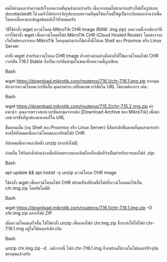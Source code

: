 ผมได้อ่านและทำความเข้าใจบทความที่คุณส่งมาแล้วครับ เนื่องจากผมไม่สามารถสร้างไฟล์ในรูปแบบ docstackedit ได้ ผมจึงได้ทำการจัดรูปแบบบทความที่คุณให้มาใหม่ให้ดูเป็นระเบียบและอ่านง่ายขึ้น โดยคงเนื้อหาและข้อมูลต้นฉบับไว้ทั้งหมดครับ

วิธีใช้คำสั่ง wget ดาวน์โหลด MikroTik CHR Image (RAW .img.zip)
บทความนี้จะอธิบายวิธีการใช้คำสั่ง wget เพื่อดาวน์โหลดไฟล์ MikroTik CHR (Cloud Hosted Router) โดยตรงจากเว็บไซต์ทางการของ MikroTik โดยคุณสามารถใช้คำสั่งนี้ได้บน Shell ของ Proxmox หรือ Linux Server

คำสั่ง wget สำหรับดาวน์โหลด CHR Image
ตัวอย่างด้านล่างคือคำสั่งที่ใช้ดาวน์โหลดไฟล์ CHR เวอร์ชัน 7.16.1 Stable ซึ่งเป็นเวอร์ชันล่าสุดในขณะที่บทความนี้ถูกเขียน:

Bash

wget https://download.mikrotik.com/routeros/7.16.1/chr-7.16.1.img.zip
หากคุณต้องการดาวน์โหลดเวอร์ชันอื่น คุณสามารถ เปลี่ยนเลขเวอร์ชันใน URL ได้ตามต้องการ เช่น:

Bash

wget https://download.mikrotik.com/routeros/7.15.2/chr-7.15.2.img.zip
คำแนะนำ: คุณควรตรวจสอบเวอร์ชันล่าสุดจากหน้า [Download Archive ของ MikroTik] เพื่อนำเลขเวอร์ชันที่ถูกต้องมาแทนที่ใน URL

ขั้นตอนเต็ม (บน Shell ของ Proxmox หรือ Linux Server)
นี่คือลำดับขั้นตอนที่คุณสามารถทำตามได้ทั้งหมดเพื่อดาวน์โหลดและเตรียมไฟล์ CHR:

อัปเดตแพ็กเกจและติดตั้ง unzip (หากยังไม่มี)

ก่อนอื่น ให้รันคำสั่งด้านล่างเพื่ออัปเดตระบบและติดตั้งเครื่องมือที่จำเป็นสำหรับการแตกไฟล์ .zip:

Bash

apt update && apt install -y unzip
ดาวน์โหลด CHR image

ใช้คำสั่ง wget เพื่อดาวน์โหลดไฟล์ CHR พร้อมทั้งเปลี่ยนชื่อไฟล์ที่ดาวน์โหลดมาให้เป็น chr.img.zip โดยอัตโนมัติ:

Bash

wget https://download.mikrotik.com/routeros/7.16.1/chr-7.16.1.img.zip -O chr.img.zip
คลายไฟล์ ZIP

เมื่อดาวน์โหลดเสร็จสิ้น ให้ใช้คำสั่ง unzip เพื่อแตกไฟล์ chr.img.zip ซึ่งจะทำให้ได้ไฟล์ chr-7.16.1.img อยู่ในโฟลเดอร์เดียวกัน:

Bash

unzip chr.img.zip -d .
หลังจากนี้ ไฟล์ chr-7.16.1.img ก็จะพร้อมใช้งานในโฟลเดอร์ปัจจุบันของคุณแล้วครับ
